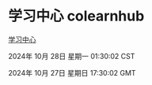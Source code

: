 # 学习中心 colearnhub
[学习中心](http://219.139.197.74:56308/colearnhub/)

2024年 10月 28日 星期一 01:30:02 CST

2024年 10月 27日 星期日 17:30:02 GMT
